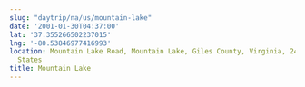 ```yaml
---
slug: "daytrip/na/us/mountain-lake"
date: '2001-01-30T04:37:00'
lat: '37.355266502237015'
lng: '-80.53846977416993'
location: Mountain Lake Road, Mountain Lake, Giles County, Virginia, 24094, United
  States
title: Mountain Lake
---
```



